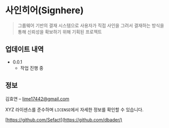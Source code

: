 # 사인히어(Signhere)
> 그룹웨어 기반의 결재 시스템으로 사용자가 직접 사인을 그려서 결재하는 방식을 통해 신뢰성을 확보하기 위해 기획된 프로젝트

## 업데이트 내역

* 0.0.1
    * 작업 진행 중

## 정보

김효연 – lime17442@gmail.com

XYZ 라이센스를 준수하며 ``LICENSE``에서 자세한 정보를 확인할 수 있습니다.

[https://github.com/Sefact](https://github.com/dbader/)
